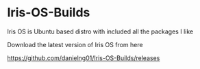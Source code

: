# Iris-OS-Builds
Iris OS is Ubuntu based distro with included all the packages I like

Download the latest version of Iris OS from here

https://github.com/danielng01/Iris-OS-Builds/releases
